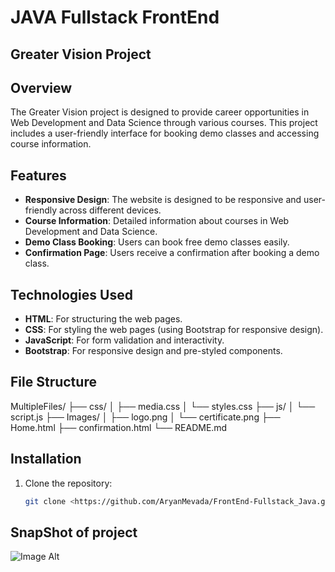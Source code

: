 # JAVA Fullstack FrontEnd

## Greater Vision Project
## Overview
The Greater Vision project is designed to provide career opportunities in Web Development and Data Science through various courses. This project includes a user-friendly interface for booking demo classes and accessing course information.

## Features
- **Responsive Design**: The website is designed to be responsive and user-friendly across different devices.
- **Course Information**: Detailed information about courses in Web Development and Data Science.
- **Demo Class Booking**: Users can book free demo classes easily.
- **Confirmation Page**: Users receive a confirmation after booking a demo class.

## Technologies Used
- **HTML**: For structuring the web pages.
- **CSS**: For styling the web pages (using Bootstrap for responsive design).
- **JavaScript**: For form validation and interactivity.
- **Bootstrap**: For responsive design and pre-styled components.

## File Structure
MultipleFiles/
├── css/
│   ├── media.css
│   └── styles.css
├── js/
│   └── script.js
├── Images/
│   ├── logo.png
│   └── certificate.png
├── Home.html
├── confirmation.html
└── README.md


## Installation
1. Clone the repository:
   ```bash
   git clone <https://github.com/AryanMevada/FrontEnd-Fullstack_Java.git>

## SnapShot of project
![Image Alt](https://github.com/AryanMevada/FrontEnd-Fullstack_Java/blob/c318c1a3fac5055d2adec76ad0e359472423d08d/FrontEnd_Snapshot.png?raw=true)
